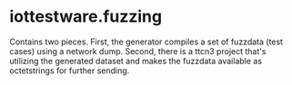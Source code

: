 # iottestware.fuzzing
Contains two pieces. First, the generator compiles a set of fuzzdata (test cases) using a network dump. Second, there is a ttcn3 project that's utilizing the generated dataset and makes the fuzzdata available as octetstrings for further sending.
